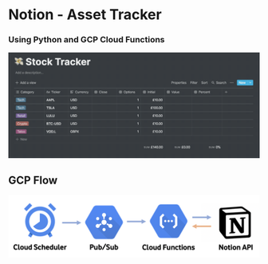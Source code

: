 # Notion - Asset Tracker 
### Using Python and GCP Cloud Functions

![](notion.table.gif)

## GCP Flow 

![](flow.png)
